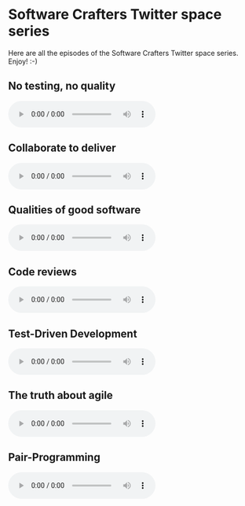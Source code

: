 # Software Crafters Twitter space series

Here are all the episodes of the Software Crafters Twitter space series. Enjoy! :-)

## No testing, no quality
<audio controls>
  <source src="https://github.com/dmoka/software-crafters/blob/main/Software-Crafters-No-testing-no-quality.mp3?raw=true" type="audio/mp3">
</audio>

## Collaborate to deliver
<audio controls>
  <source src="https://github.com/dmoka/software-crafters/blob/main/Software-Crafters-Collaborate-to-deliver.mp3?raw=true" type="audio/mp3">
</audio>

## Qualities of good software
<audio controls>
  <source src="https://github.com/dmoka/software-crafters/blob/main/Software-Crafters-Qualities-of-good-software.mp3?raw=true" type="audio/mp3">
</audio>

## Code reviews
<audio controls>
  <source src="https://github.com/dmoka/software-crafters/blob/main/Software-Crafters-Code-reviews.mp3?raw=true" type="audio/mp3">
</audio>

## Test-Driven Development
<audio controls>
  <source src="https://github.com/dmoka/software-crafters/blob/main/Software-Crafters-TDD.mp3?raw=true" type="audio/mp3">
</audio>

## The truth about agile
<audio controls>
  <source src="https://github.com/dmoka/software-crafters/blob/main/Software-Crafters-Truth-about-agile.mp3?raw=true" type="audio/mp3">
</audio>

## Pair-Programming
<audio controls>
  <source src="https://github.com/dmoka/software-crafters/blob/main/Software-Crafters-Pair-Programming.mp3?raw=true" type="audio/mp3">
</audio>
